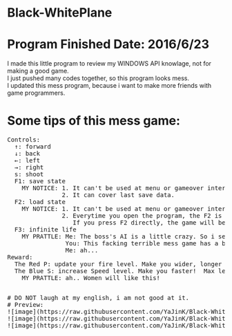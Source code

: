 # Black-WhitePlane
# Program Finished Date: 2016/6/23
 I made this little program to review my WINDOWS API knowlage, not for making a good game.<br />
 I just pushed many codes together, so this program looks mess.<br />
 I updated this mess program, because i want to make more friends with game programmers.<br />
 
# Some tips of this mess game:
<pre>
Controls:
  ↑: forward 
  ↓: back 
  ←: left 
  →: right 
  s: shoot 
  F1: save state 
    MY NOTICE: 1. It can't be used at menu or gameover interface.
               2. It can cover last save data.
  F2: load state 
    MY NOTICE: 1. It can't be used at menu or gameover interface.
               2. Everytime you open the program, the F2 is not available until you press F1. 
                  If you press F2 directly, the game will become a "Ink Wash Painting".
  F3: infinite life
    MY PRATTLE: Me: The boss's AI is a little crazy. So i set this function. You like it, right?
                You: This facking terrible mess game has a boss and the boss has AI? are you kidding me? 
                Me: ah...   
Reward:
  The Red P: update your fire level. Make you wider, longer and stronger.  Max level: 5 
  The Blue S: increase Speed level. Make you faster!  Max level: Mabe 3? or 4? I forget it. hahaha...
    MY PRATTLE: ah.. Women will like this!
<pre />

# DO NOT laugh at my english, i am not good at it.
# Preview:
![image](https://raw.githubusercontent.com/YaJinK/Black-WhitePlane/master/preview/2.png)
![image](https://raw.githubusercontent.com/YaJinK/Black-WhitePlane/master/preview/3.png)
![image](https://raw.githubusercontent.com/YaJinK/Black-WhitePlane/master/preview/4.png)

